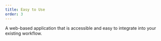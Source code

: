 ```yaml
---
title: Easy to Use
order: 3
---
```

A web-based application that is accessible and easy to integrate into your existing workflow.